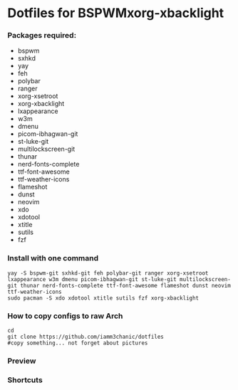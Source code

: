 # Dotfiles for BSPWMxorg-xbacklight
### Packages required:
- bspwm
- sxhkd
- yay
- feh
- polybar
- ranger
- xorg-xsetroot
- xorg-xbacklight
- lxappearance
- w3m
- dmenu
- picom-ibhagwan-git
- st-luke-git
- multilockscreen-git
- thunar
- nerd-fonts-complete
- ttf-font-awesome
- ttf-weather-icons
- flameshot
- dunst 
- neovim
- xdo
- xdotool
- xtitle
- sutils
- fzf

### Install with one command
```
yay -S bspwm-git sxhkd-git feh polybar-git ranger xorg-xsetroot lxappearance w3m dmenu picom-ibhagwan-git st-luke-git multilockscreen-git thunar nerd-fonts-complete ttf-font-awesome flameshot dunst neovim ttf-weather-icons
sudo pacman -S xdo xdotool xtitle sutils fzf xorg-xbacklight
```
### How to copy configs to raw Arch
```
cd
git clone https://github.com/iamm3chanic/dotfiles
#copy something... not forget about pictures
```
### Preview

### Shortcuts